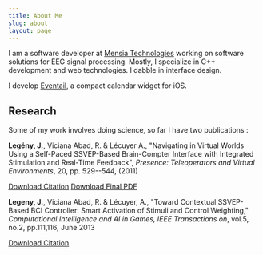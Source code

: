 ```yaml
---
title: About Me
slug: about
layout: page
---
```


I am a software developer at [Mensia Technologies](http://mensiatech.com)
working on software solutions for EEG signal processing. Mostly, I specialize
in C++ development and web technologies. I dabble in interface design.

I develop [Eventail](https://eventail.app), a compact calendar widget for iOS.

## Research

Some of my work involves doing science, so far I have two publications :

**Legény, J.**, Viciana Abad, R. & Lécuyer A., "Navigating in Virtual Worlds
Using a Self-Paced SSVEP-Based Brain-Compter Interface with Integrated
Stimulation and Real-Time Feedback", *Presence: Teleoperators and Virtual
Environments*, 20, pp. 529--544, (2011)

[Download Citation](/files/papers/10.1162-PRES_a_00075.bib) [Download Final PDF](/files/papers/PRES_a_00075.pdf)

**Legeny, J.**, Viciana Abad, R. & Lécuyer, A., "Toward Contextual SSVEP-Based
BCI Controller: Smart Activation of Stimuli and Control Weighting,"
*Computational Intelligence and AI in Games, IEEE Transactions on*, vol.5,
no.2, pp.111,116, June 2013

[Download Citation](/files/papers/10.1109-TCIAIG.2013.2252348.bib)
